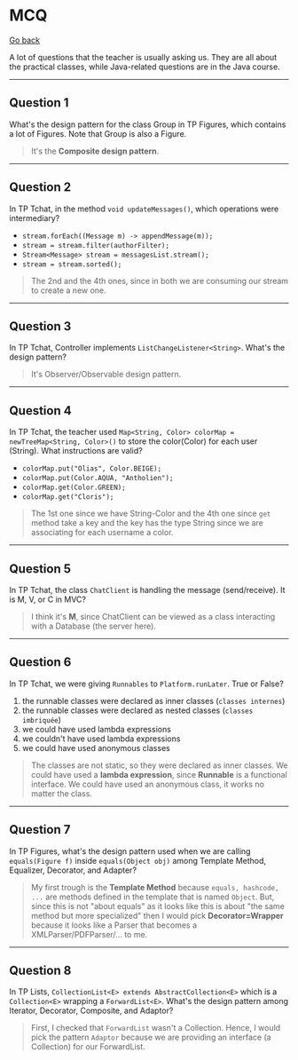 # MCQ

[Go back](index.md)

A lot of questions that the teacher is usually asking us. They are all about the practical classes, while Java-related questions are in the Java course.

<hr class="sr">

## Question 1

What's the design pattern for the class Group in TP Figures, which contains a lot of Figures. Note that Group is also a Figure.

<blockquote class="spoiler">
It's the <b>Composite design pattern</b>.
</blockquote>

<hr class="sl">

## Question 2

In TP Tchat, in the method ``void updateMessages()``, which operations were intermediary?

* ``stream.forEach((Message m) -> appendMessage(m));``
* ``stream = stream.filter(authorFilter);``
* ``Stream<Message> stream = messagesList.stream();``
* ``stream = stream.sorted();``

<blockquote class="spoiler">
The 2nd and the 4th ones, since in both we are consuming our stream to create a new one.
</blockquote>

<hr class="sr">

## Question 3

In TP Tchat, Controller implements ``ListChangeListener<String>``. What's the design pattern?

<blockquote class="spoiler">
It's Observer/Observable design pattern.
</blockquote>

<hr class="sl">

## Question 4

In TP Tchat, the teacher used ``Map<String, Color> colorMap = newTreeMap<String, Color>()`` to store the color(Color) for each user (String). What instructions are valid?

* ``colorMap.put("Olias", Color.BEIGE);``
* ``colorMap.put(Color.AQUA, "Antholien");``
* ``colorMap.get(Color.GREEN);``
* ``colorMap.get("Cloris");``

<blockquote class="spoiler">
The 1st one since we have String-Color and the 4th one since <code>get</code> method take a key and the key has the type String since we are associating for each username a color.
</blockquote>

<hr class="sr">

## Question 5

In TP Tchat, the class ``ChatClient`` is handling the message (send/receive). It is M, V, or C in MVC?

<blockquote class="spoiler">
I think it's <b>M</b>, since ChatClient can be viewed as a class interacting with a Database (the server here).
</blockquote>

<hr class="sl">

## Question 6

In TP Tchat, we were giving ``Runnables`` to ``Platform.runLater``. True or False?

1. the runnable classes were declared as inner classes (``classes internes``)
2. the runnable classes were declared as nested classes (``classes imbriquée``)
3. we could have used lambda expressions
4. we couldn't have used lambda expressions
5. we could have used anonymous classes

<blockquote class="spoiler">
The classes are not static, so they were declared as inner classes. We could have used a <b>lambda expression</b>, since <b>Runnable</b> is a functional interface. We could have used an anonymous class, it works no matter the class.
</blockquote>

<hr class="sr">

## Question 7

In TP Figures, what's the design pattern used when we are calling ``equals(Figure f)`` inside ``equals(Object obj)`` among Template Method, Equalizer, Decorator, and Adapter?

<blockquote class="spoiler">
My first trough is the <b>Template Method</b> because <code>equals, hashcode, ...</code> are methods defined in the template that is named <code>Object</code>. But, since this is not "about equals" as it looks like this is about "the same method but more specialized" then I would pick <b>Decorator=Wrapper</b> because it looks like a Parser that becomes a XMLParser/PDFParser/... to me.
</blockquote>

<hr class="sl">

## Question 8

In TP Lists, ``CollectionList<E> extends AbstractCollection<E>`` which is a ``Collection<E>`` wrapping a `ForwardList<E>`. What's the design pattern among Iterator, Decorator, Composite, and Adaptor?

<blockquote class="spoiler">
First, I checked that <code>ForwardList</code> wasn't a Collection. Hence, I would pick the pattern <code>Adaptor</code> because we are providing an interface (a Collection) for our ForwardList.
</blockquote>